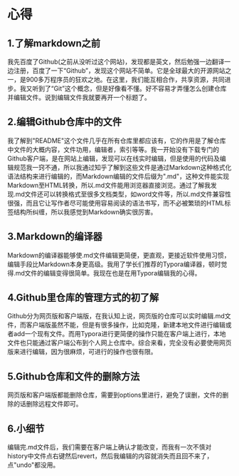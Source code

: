 # 心得

## 1.了解markdown之前

我先百度了Github(之前从没听过这个网站)，发现都是英文，然后勉强一边翻译一边注册，百度了一下“Github”，发现这个网站不简单。它是全球最大的开源网站之一，是900多万程序员的狂欢之地。在这里，我们能互相合作，共享资源，共同进步。我又听到了“Git”这个概念，但是好像看不懂。好不容易才弄懂怎么创建仓库并编辑文件。说到编辑文件我就要再开一个标题了。

## 2.编辑Github仓库中的文件

我了解到"README"这个文件几乎在所有仓库里都应该有，它的作用是了解仓库中文件的大概内容，文件功用，编辑者，索引等等。我一开始没有下载专门的Github客户端，是在网站上编辑，发现可以在线实时编辑，但是使用的代码及编辑规范我一窍不通，所以我通过知乎了解到这些文件是通过Markdown这种格式化语法结构来进行编辑的，而Markdown编辑的文件后缀为".md"，这种文件能实现Markdown至HTML转换，所以.md文件能用浏览器直接浏览。通过了解我发现.md文件还可以转换格式至很多文档类型，如word文件等，所以.md文件兼容性很强，而且它让写作者尽可能使用容易阅读的语法书写，而不必被繁琐的HTML标签结构所纠缠，所以我感觉到Markdown确实很厉害。

## 3.Markdown的编译器

Markdown的编译器能够使.md文件编辑更简便，更直观，更接近软件使用习惯，编辑手段比Markdown本身更高级。我用了学长们推荐的Typora编译器，顿时觉得.md文件的编辑变得很简单。我现在也是在用Typora编辑我的心得。

## 4.Github里仓库的管理方式的初了解

Github分为网页版和客户端版，在我认知上说，网页版的仓库可以实时编辑.md文件，而客户端版虽然不能，但是有很多操作，比如克隆，新建本地文件进行编辑或者add一个现有文件。而用Typora进行更简便的操作只能在客户端上进行，本地文件也只能通过客户端公布到个人网上仓库中。综合来看，完全没有必要使用网页版来进行编辑，因为很麻烦，可进行的操作也很有限。

## 5.Github仓库和文件的删除方法

网页版和客户端版都能删除仓库，需要到options里进行，避免了误删，文件的删除的话删除远程文件即可。

## 6.小细节

编辑完.md文件后，我们需要在客户端上确认才能改变，而我有一次不慎对history中文件点右键然后revert，然后我编辑的内容就消失而且回不来了，点"undo"都没用。